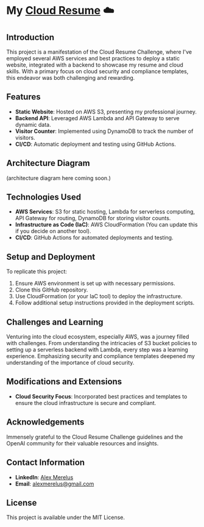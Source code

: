 # My [Cloud Resume](https://s3.amazonaws.com/alexmerelus.me/Cloud+Resume/index.html) ☁️

## Introduction
This project is a manifestation of the Cloud Resume Challenge, where I've employed several AWS services and best practices to deploy a static website, integrated with a backend to showcase my resume and cloud skills. With a primary focus on cloud security and compliance templates, this endeavor was both challenging and rewarding.

## Features
- **Static Website**: Hosted on AWS S3, presenting my professional journey.
- **Backend API**: Leveraged AWS Lambda and API Gateway to serve dynamic data.
- **Visitor Counter**: Implemented using DynamoDB to track the number of visitors.
- **CI/CD**: Automatic deployment and testing using GitHub Actions.

## Architecture Diagram
(architecture diagram here coming soon.)

## Technologies Used
- **AWS Services**: S3 for static hosting, Lambda for serverless computing, API Gateway for routing, DynamoDB for storing visitor counts.
- **Infrastructure as Code (IaC)**: AWS CloudFormation (You can update this if you decide on another tool).
- **CI/CD**: GitHub Actions for automated deployments and testing.

## Setup and Deployment
To replicate this project:
1. Ensure AWS environment is set up with necessary permissions.
2. Clone this GitHub repository.
3. Use CloudFormation (or your IaC tool) to deploy the infrastructure.
4. Follow additional setup instructions provided in the deployment scripts.

## Challenges and Learning
Venturing into the cloud ecosystem, especially AWS, was a journey filled with challenges. From understanding the intricacies of S3 bucket policies to setting up a serverless backend with Lambda, every step was a learning experience. Emphasizing security and compliance templates deepened my understanding of the importance of cloud security.

## Modifications and Extensions
- **Cloud Security Focus**: Incorporated best practices and templates to ensure the cloud infrastructure is secure and compliant.

## Acknowledgements
Immensely grateful to the Cloud Resume Challenge guidelines and the OpenAI community for their valuable resources and insights.

## Contact Information
- **LinkedIn**: [Alex Merelus](https://linkedin.com/in/alexmerelus)
- **Email**: alexmerelus@gmail.com

## License
This project is available under the MIT License.
